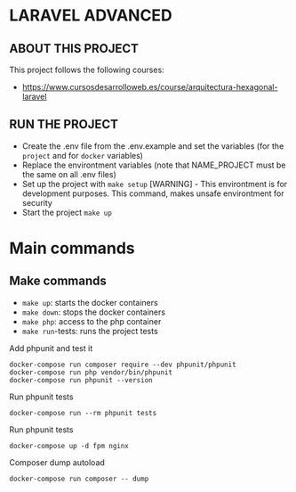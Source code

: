 # LARAVEL ADVANCED

## ABOUT THIS PROJECT
This project follows the following courses:
- https://www.cursosdesarrolloweb.es/course/arquitectura-hexagonal-laravel

## RUN THE PROJECT
- Create the .env file from the .env.example and set the variables (for the `project` and for `docker` variables)
- Replace the environtment variables (note that NAME_PROJECT must be the same on all .env files)
- Set up the project with `make setup` [WARNING] - This environtment is for development purposes. This command, makes unsafe environtment for security
- Start the project `make up`

# Main commands

## Make commands
- `make up`: starts the docker containers
- `make down`: stops the docker containers
- `make php`: access to the php container
- `make run`-tests: runs the project tests

Add phpunit and test it
```
docker-compose run composer require --dev phpunit/phpunit
docker-compose run php vendor/bin/phpunit
docker-compose run phpunit --version
```

Run phpunit tests
```
docker-compose run --rm phpunit tests
```

Run phpunit tests
```
docker-compose up -d fpm nginx
```

Composer dump autoload
```
docker-compose run composer -- dump
```
